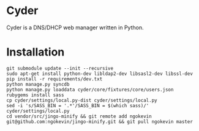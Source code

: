 Cyder
=====

Cyder is a DNS/DHCP web manager written in Python.

Installation
============

```
git submodule update --init --recursive
sudo apt-get install python-dev libldap2-dev libsasl2-dev libssl-dev
pip install -r requirements/dev.txt
python manage.py syncdb
python manage.py loaddata cyder/core/fixtures/core/users.json
rubygems install sass
cp cyder/settings/local.py-dist cyder/settings/local.py
sed -i 's/SASS_BIN = '.*'/SASS_BIN = $(which sass)/' cyder/settings/local.py
cd vendor/src/jingo-minify && git remote add ngokevin git@github.com:ngokevin/jingo-minify.git && git pull ngokevin master
```
